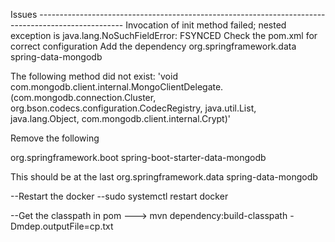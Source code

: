 Issues --------------------------------------------------------------------------------------------------- 
Invocation of init method failed; nested exception is java.lang.NoSuchFieldError: FSYNCED
Check the pom.xml for correct configuration
Add the dependency
<dependency>
	<groupId>org.springframework.data</groupId>
	<artifactId>spring-data-mongodb</artifactId>
</dependency>

The following method did not exist:
'void com.mongodb.client.internal.MongoClientDelegate.<init>(com.mongodb.connection.Cluster, org.bson.codecs.configuration.CodecRegistry, java.util.List, java.lang.Object, com.mongodb.client.internal.Crypt)'

Remove the following

<dependency>
	<groupId>org.springframework.boot</groupId>
	<artifactId>spring-boot-starter-data-mongodb</artifactId>
</dependency>


This should be at the last
<dependency>
	<groupId>org.springframework.data</groupId>
	<artifactId>spring-data-mongodb</artifactId>
</dependency>


--Restart the docker 
--sudo systemctl restart docker


--Get the classpath in pom ---> mvn dependency:build-classpath -Dmdep.outputFile=cp.txt